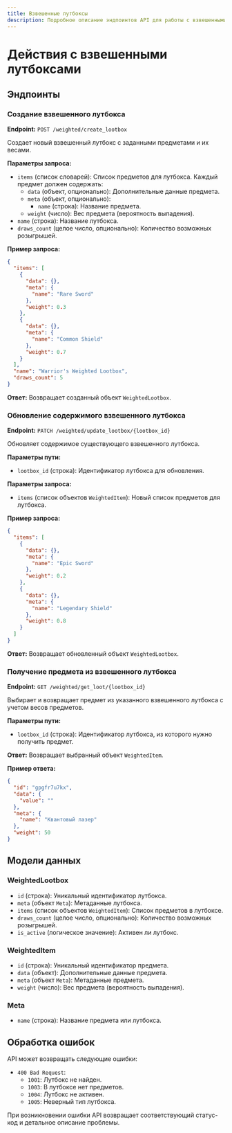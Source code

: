 ```yaml
---
title: Взвешенные лутбоксы
description: Подробное описание эндпоинтов API для работы с взвешенными лутбоксами
---
```


# Действия с взвешенными лутбоксами

## Эндпоинты

### Создание взвешенного лутбокса

**Endpoint:** `POST /weighted/create_lootbox`

Создает новый взвешенный лутбокс с заданными предметами и их весами.

**Параметры запроса:**
- `items` (список словарей): Список предметов для лутбокса. Каждый предмет должен содержать:
  - `data` (объект, опционально): Дополнительные данные предмета.
  - `meta` (объект, опционально):
    - `name` (строка): Название предмета.
  - `weight` (число): Вес предмета (вероятность выпадения).
- `name` (строка): Название лутбокса.
- `draws_count` (целое число, опционально): Количество возможных розыгрышей.

**Пример запроса:**
```json
{
  "items": [
    {
      "data": {},
      "meta": {
        "name": "Rare Sword"
      },
      "weight": 0.3
    },
    {
      "data": {},
      "meta": {
        "name": "Common Shield"
      },
      "weight": 0.7
    }
  ],
  "name": "Warrior's Weighted Lootbox",
  "draws_count": 5
}
```

**Ответ:**
Возвращает созданный объект `WeightedLootbox`.

### Обновление содержимого взвешенного лутбокса

**Endpoint:** `PATCH /weighted/update_lootbox/{lootbox_id}`

Обновляет содержимое существующего взвешенного лутбокса.

**Параметры пути:**
- `lootbox_id` (строка): Идентификатор лутбокса для обновления.

**Параметры запроса:**
- `items` (список объектов `WeightedItem`): Новый список предметов для лутбокса.

**Пример запроса:**
```json
{
  "items": [
    {
      "data": {},
      "meta": {
        "name": "Epic Sword"
      },
      "weight": 0.2
    },
    {
      "data": {},
      "meta": {
        "name": "Legendary Shield"
      },
      "weight": 0.8
    }
  ]
}
```

**Ответ:**
Возвращает обновленный объект `WeightedLootbox`.

### Получение предмета из взвешенного лутбокса

**Endpoint:** `GET /weighted/get_loot/{lootbox_id}`

Выбирает и возвращает предмет из указанного взвешенного лутбокса с учетом весов предметов.

**Параметры пути:**
- `lootbox_id` (строка): Идентификатор лутбокса, из которого нужно получить предмет.

**Ответ:**
Возвращает выбранный объект `WeightedItem`.

**Пример ответа:**
```json
{
  "id": "gpgfr7u7kx",
  "data": {
    "value": ""
  },
  "meta": {
    "name": "Квантовый лазер"
  },
  "weight": 50
}
```

## Модели данных

### WeightedLootbox
- `id` (строка): Уникальный идентификатор лутбокса.
- `meta` (объект `Meta`): Метаданные лутбокса.
- `items` (список объектов `WeightedItem`): Список предметов в лутбоксе.
- `draws_count` (целое число, опционально): Количество возможных розыгрышей.
- `is_active` (логическое значение): Активен ли лутбокс.

### WeightedItem
- `id` (строка): Уникальный идентификатор предмета.
- `data` (объект): Дополнительные данные предмета.
- `meta` (объект `Meta`): Метаданные предмета.
- `weight` (число): Вес предмета (вероятность выпадения).

### Meta
- `name` (строка): Название предмета или лутбокса.

## Обработка ошибок

API может возвращать следующие ошибки:

- `400 Bad Request`:
  - `1001`: Лутбокс не найден.
  - `1003`: В лутбоксе нет предметов.
  - `1004`: Лутбокс не активен.
  - `1005`: Неверный тип лутбокса.

При возникновении ошибки API возвращает соответствующий статус-код и детальное описание проблемы.